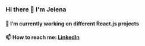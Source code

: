 ### Hi there 👋 I'm Jelena


####  🔭 I’m currently working on different React.js projects



####  📫 How to reach me: [LinkedIn](https://linkedin.com/in/jelena-dugonjić-4551994/)
           
           

